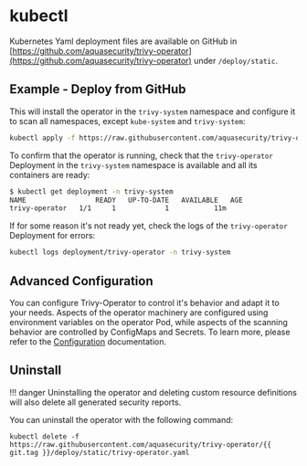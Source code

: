 # kubectl

Kubernetes Yaml deployment files are available on GitHub in [https://github.com/aquasecurity/trivy-operator](https://github.com/aquasecurity/trivy-operator) under `/deploy/static`.

## Example - Deploy from GitHub

This will install the operator in the `trivy-system` namespace and configure it to scan all namespaces, except `kube-system` and `trivy-system`:

```bash
kubectl apply -f https://raw.githubusercontent.com/aquasecurity/trivy-operator/{{ git.tag }}/deploy/static/trivy-operator.yaml
```

To confirm that the operator is running, check that the `trivy-operator` Deployment in the `trivy-system`
namespace is available and all its containers are ready:

```bash
$ kubectl get deployment -n trivy-system
NAME                 READY   UP-TO-DATE   AVAILABLE   AGE
trivy-operator   1/1     1            1           11m
```

If for some reason it's not ready yet, check the logs of the `trivy-operator` Deployment for errors:

```bash
kubectl logs deployment/trivy-operator -n trivy-system
```

## Advanced Configuration

You can configure Trivy-Operator to control it's behavior and adapt it to your needs. Aspects of the operator machinery are configured using environment variables on the operator Pod, while aspects of the scanning behavior are controlled by ConfigMaps and Secrets.
To learn more, please refer to the [Configuration](config) documentation.

## Uninstall

!!! danger
    Uninstalling the operator and deleting custom resource definitions will also delete all generated security reports.

You can uninstall the operator with the following command:

```
kubectl delete -f https://raw.githubusercontent.com/aquasecurity/trivy-operator/{{ git.tag }}/deploy/static/trivy-operator.yaml
```

[Settings]: ./../../settings.md
[Helm]: ./helm.md
